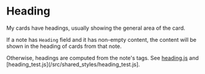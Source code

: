 # Heading

My cards have headings, usually showing the general area of the card.

If a note has `Heading` field and it has non-empty content, the content will
be shown in the heading of cards from that note.

Otherwise, headings are computed from the note's tags. See
[heading.js](/src/shared_styles/heading.js) and
[heading_test.js](/src/shared_styles/heading_test.js].
